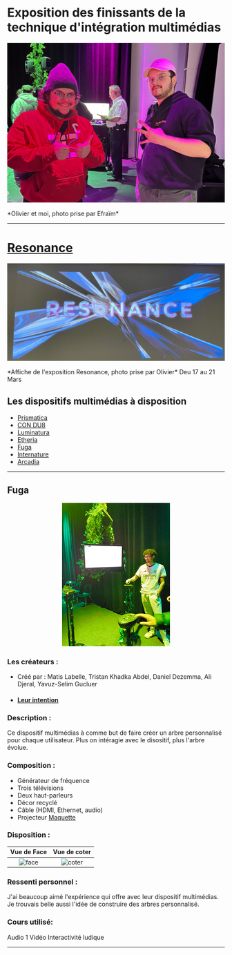 # Exposition des finissants de la technique d'intégration multimédias

<p align="center">
  <img src="./photos/oli_moi.jpg">
</p>
*Olivier et moi, photo prise par Efraïm*

---

# [Resonance](https://tim-montmorency.com/2025/#/)

<p align="center">
  <img src="./photos/resonance.jpg">
</p>
*Affiche de l'exposition Resonance, photo prise par Olivier*
Deu 17 au 21 Mars


## Les dispositifs multimédias à disposition
- [Prismatica](https://pootpookies.github.io/Prismatica/#/)
- [CON DU8](https://gearshift-games.github.io/Web-C0N-DU8/#/)
- [Luminatura](https://miaou-mafia.github.io/projet-luminatura/#/)
- [Etheria](https://ethereal-creators.github.io/Etheria/#/)
- [Fuga](https://escapism-fuga.github.io/Fuga/#/)
- [Internature](https://tprangers.github.io/internature/#/)
- [Arcadia](https://cousi-cousa.github.io/Arcadia/#/)

---

## Fuga

<p align="center">
  <img src="./photos/fuga.jpg">
</p>

### Les créateurs :
- Créé par : Matis Labelle, Tristan Khadka Abdel, Daniel Dezemma, Ali Djeral, Yavuz-Selim Gucluer
- #### [Leur intention](https://www.youtube.com/watch?v=rhUf4A05L-w)

### Description : 
Ce dispositif multimédias à comme but de faire créer un arbre personnalisé pour chaque utilisateur. Plus on intéragie avec le disositif, plus l'arbre évolue.

### Composition :
- Générateur de fréquence
- Trois télévisions
- Deux haut-parleurs
- Décor recyclé
- Câble (HDMI, Ethernet, audio)
- Projecteur
[Maquette](https://www.youtube.com/watch?v=vc4ROoVuDpA)

### Disposition :
Vue de Face | Vue de coter
:-------------------------:|:-------------------------:
![face](photos/fuga_vue_face)|![coter](photos/fuga_vue_coter)

### Ressenti personnel :
J'ai beaucoup aimé l'expérience qui offre avec leur dispositif multimédias. Je trouvais belle aussi l'idée de construire des arbres personnalisé. 

### Cours utilisé: 
Audio 1
Vidéo 
Interactivité ludique

---

